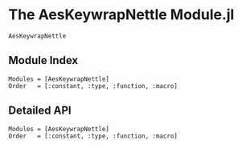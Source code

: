 # The AesKeywrapNettle Module.jl

```@docs
AesKeywrapNettle
```

## Module Index

```@index
Modules = [AesKeywrapNettle]
Order   = [:constant, :type, :function, :macro]
```

## Detailed API

```@autodocs
Modules = [AesKeywrapNettle]
Order   = [:constant, :type, :function, :macro]
```
